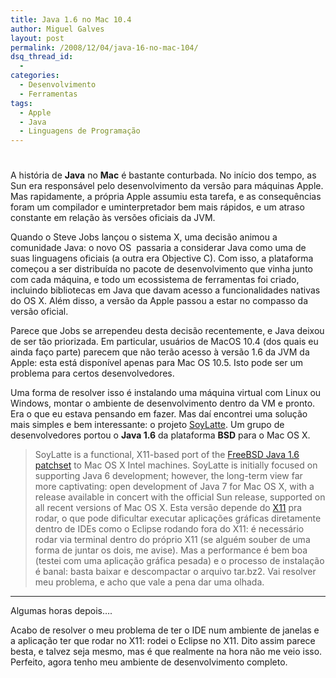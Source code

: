 ```yaml
---
title: Java 1.6 no Mac 10.4
author: Miguel Galves
layout: post
permalink: /2008/12/04/java-16-no-mac-104/
dsq_thread_id:
  - 
categories:
  - Desenvolvimento
  - Ferramentas
tags:
  - Apple
  - Java
  - Linguagens de Programação
---
```

# 

A história de **Java** no **Mac** é bastante conturbada. No início dos tempo, as Sun era responsável pelo desenvolvimento da versão para máquinas Apple. Mas rapidamente, a própria Apple assumiu esta tarefa, e as consequências foram um compilador e uminterpretador bem mais rápidos, e um atraso constante em relação às versões oficiais da JVM.

Quando o Steve Jobs lançou o sistema X, uma decisão animou a comunidade Java: o novo OS  passaria a considerar Java como uma de suas linguagens oficiais (a outra era Objective C). Com isso, a plataforma começou a ser distribuída no pacote de desenvolvimento que vinha junto com cada máquina, e todo um ecossistema de ferramentas foi criado, incluindo bibliotecas em Java que davam acesso a funcionalidades nativas do OS X. Além disso, a versão da Apple passou a estar no compasso da versão oficial.

Parece que Jobs se arrependeu desta decisão recentemente, e Java deixou de ser tão priorizada. Em particular, usuários de MacOS 10.4 (dos quais eu ainda faço parte) parecem que não terão acesso à versão 1.6 da JVM da Apple: esta está disponível apenas para Mac OS 10.5. Isto pode ser um problema para certos desenvolvedores.

Uma forma de resolver isso é instalando uma máquina virtual com Linux ou Windows, montar o ambiente de desenvolvimento dentro da VM e pronto. Era o que eu estava pensando em fazer. Mas daí encontrei uma solução mais simples e bem interessante: o projeto [SoyLatte][1]. Um grupo de desenvolvedores portou o **Java 1.6** da plataforma **BSD** para o Mac OS X. 
> SoyLatte is a functional, X11-based port of the [FreeBSD Java 1.6 patchset][2] to Mac OS X Intel machines. SoyLatte is initially focused on supporting Java 6 development; however, the long-term view far more captivating: open development of Java 7 for Mac OS X, with a release available in concert with the official Sun release, supported on all recent versions of Mac OS X. Esta versão depende do [X11][3] pra rodar, o que pode dificultar executar aplicações gráficas diretamente dentro de IDEs como o Eclipse rodando fora do X11: é necessário rodar via terminal dentro do próprio X11 (se alguém souber de uma forma de juntar os dois, me avise). Mas a performance é bem boa (testei com uma aplicação gráfica pesada) e o processo de instalação é banal: basta baixar e descompactar o arquivo tar.bz2. Vai resolver meu problema, e acho que vale a pena dar uma olhada.

 [1]: http://landonf.bikemonkey.org/static/soylatte/
 [2]: http://www.eyesbeyond.com/freebsddom/java/jdk16.html
 [3]: http://developer.apple.com/opensource/tools/X11.html

* * *

Algumas horas depois….

Acabo de resolver o meu problema de ter o IDE num ambiente de janelas e a aplicação ter que rodar no X11: rodei o Eclipse no X11. Dito assim parece besta, e talvez seja mesmo, mas é que realmente na hora não me veio isso. Perfeito, agora tenho meu ambiente de desenvolvimento completo.